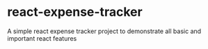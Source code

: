 # react-expense-tracker
A simple react expense tracker project to demonstrate all basic and important react features
